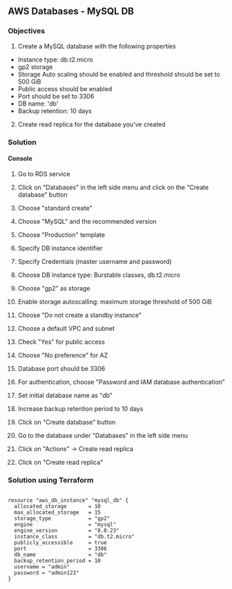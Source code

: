 ## AWS Databases - MySQL DB

### Objectives

1. Create a MySQL database with the following properties
  * Instance type: db.t2.micro
  * gp2 storage
  * Storage Auto scaling should be enabled and threshold should be set to 500 GiB
  * Public access should be enabled
  * Port should be set to 3306
  * DB name: 'db'
  * Backup retention: 10 days

2. Create read replica for the database you've created

### Solution

#### Console

1. Go to RDS service
2. Click on "Databases" in the left side menu and click on the "Create database" button
3. Choose "standard create"
4. Choose "MySQL" and the recommended version
5. Choose "Production" template
6. Specify DB instance identifier
7. Specify Credentials (master username and password)
8. Choose DB instance type: Burstable classes, db.t2.micro
9. Choose "gp2" as storage
10. Enable storage autoscalling: maximum storage threshold of 500 GiB
11. Choose "Do not create a standby instance"
12. Choose a default VPC and subnet
12. Check "Yes" for public access
13. Choose "No preference" for AZ
14. Database port should be 3306
15. For authentication, choose "Password and IAM database authentication"
16. Set initial database name as "db"
17. Increase backup retention period to 10 days
18. Click on "Create database" button

1. Go to the database under "Databases" in the left side menu
2. Click on "Actions" -> Create read replica
3. Click on "Create read replica"

### Solution using Terraform
```

resource "aws_db_instance" "mysql_db" {
  allocated_storage       = 10
  max_allocated_storage   = 15
  storage_type            = "gp2"
  engine                  = "mysql"
  engine_version          = "8.0.23"
  instance_class          = "db.t2.micro"
  publicly_accessible     = true
  port                    = 3306
  db_name                 = "db"
  backup_retention_period = 10
  username = "admin"
  password = "admin123"
}
```

